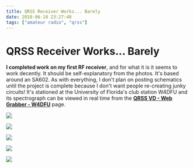 ```yaml
---
title: QRSS Receiver Works... Barely
date: 2010-06-10 23:27:40
tags: ["amateur radio", "qrss"]
---
```


# QRSS Receiver Works... Barely

__I completed work on my first RF receiver__, and for what it is it seems to work decently. It should be self-explanatory from the photos. It's based around an SA602. As with everything, I don't plan on posting schematics until the project is complete because I don't want people re-creating junky circuits! It's stationed at the University of Florida's club station W4DFU and its spectrograph can be viewed in real time from the [__QRSS VD - Web Grabber - W4DFU__](http://ham.w4dfu.ufl.edu:8080/qrss_vd/website/) page.

<div class="text-center img-border img-medium">

[![](https://swharden.com/static/2010/06/10/IMG_3475_thumb.jpg)](https://swharden.com/static/2010/06/10/IMG_3475.jpg)

[![](https://swharden.com/static/2010/06/10/IMG_3482_thumb.jpg)](https://swharden.com/static/2010/06/10/IMG_3482.jpg)

[![](https://swharden.com/static/2010/06/10/IMG_34792_thumb.jpg)](https://swharden.com/static/2010/06/10/IMG_34792.jpg)

[![](https://swharden.com/static/2010/06/10/dc_qrss_thumb.jpg)](https://swharden.com/static/2010/06/10/dc_qrss.jpg)

[![](https://swharden.com/static/2010/06/10/capture_thumb.jpg)](https://swharden.com/static/2010/06/10/capture.jpg)

</div>

